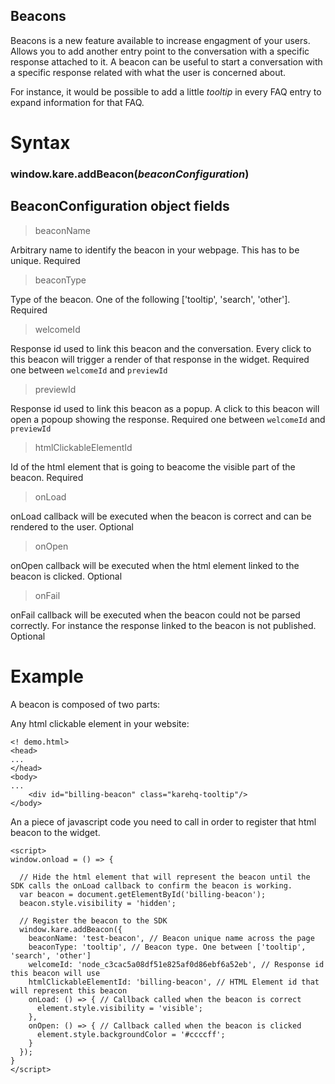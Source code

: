 ## Beacons

Beacons is a new feature available to increase engagment of your users. Allows you to add another entry point to the conversation with a specific response attached to it. A beacon can be useful to start a conversation with a specific response related with what the user is concerned about.

For instance, it would be possible to add a little _tooltip_ in every FAQ entry to expand information for that FAQ. 

# Syntax

### window.kare.addBeacon(_beaconConfiguration_)






## BeaconConfiguration object fields
 > beaconName
    
Arbitrary name to identify the beacon in your webpage. This has to be unique. Required
  
 > beaconType

Type of the beacon. One of the following ['tooltip', 'search', 'other']. Required

 > welcomeId

Response id used to link this beacon and the conversation. Every click to this beacon will trigger a render of that response in the widget. Required one between `welcomeId` and `previewId`
  
 > previewId

Response id used to link this beacon as a popup. A click to this beacon will open a popoup showing the response. Required one between `welcomeId` and `previewId`

 > htmlClickableElementId

Id of the html element that is going to beacome the visible part of the beacon. Required

 > onLoad

onLoad callback will be executed when the beacon is correct and can be rendered to the user. Optional

 > onOpen

onOpen callback will be executed when the html element linked to the beacon is clicked. Optional

 > onFail

onFail callback will be executed when the beacon could not be parsed correctly. For instance the response linked to the beacon is not published. Optional


# Example

A beacon is composed of two parts:

Any html clickable element in your website:

```
<! demo.html>
<head>
...
</head>
<body>
...
    <div id="billing-beacon" class="karehq-tooltip"/>
</body>
```

An a piece of javascript code you need to call in order to register that html beacon to the widget.

```
<script>
window.onload = () => {

  // Hide the html element that will represent the beacon until the SDK calls the onLoad callback to confirm the beacon is working.
  var beacon = document.getElementById('billing-beacon');
  beacon.style.visibility = 'hidden';

  // Register the beacon to the SDK
  window.kare.addBeacon({
    beaconName: 'test-beacon', // Beacon unique name across the page
    beaconType: 'tooltip', // Beacon type. One between ['tooltip', 'search', 'other']
    welcomeId: 'node_c3cac5a08df51e825af0d86ebf6a52eb', // Response id this beacon will use
    htmlClickableElementId: 'billing-beacon', // HTML Element id that will represent this beacon
    onLoad: () => { // Callback called when the beacon is correct
      element.style.visibility = 'visible';
    },
    onOpen: () => { // Callback called when the beacon is clicked
      element.style.backgroundColor = '#ccccff';
    }
  });
}
</script>
```
